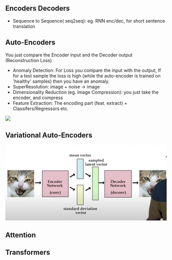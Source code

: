 ## Encoders Decoders
- Sequence to Sequence( seq2seq): eg. RNN enc/dec, for short sentence translation


## Auto-Encoders
You just compare the Encoder input and the Decoder output (Reconstruction Loss)
- Anomaly Detection: For Loss you compare the input with the output, If for a test sample the loss is high (while the auto-encoder is trained on 'healthy' samples) then you have an anomaly.
- SuperResolution: image + noise -> image
- Dimensionality Reduction (eg. Image Compression): you just take the encoder, and compress
- Feature Extraction: The encoding part (feat. extract) + Classifers/Regressors etc.


![](ae.png)

## Variational Auto-Encoders

![](imgs/vae.png)


## Attention 



## Transformers